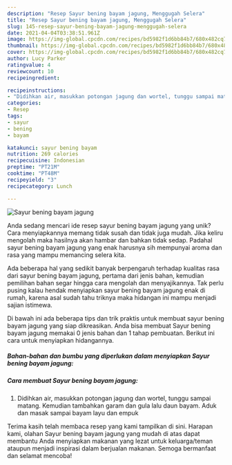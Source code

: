 ```yaml
---
description: "Resep Sayur bening bayam jagung, Menggugah Selera"
title: "Resep Sayur bening bayam jagung, Menggugah Selera"
slug: 145-resep-sayur-bening-bayam-jagung-menggugah-selera
date: 2021-04-04T03:38:51.961Z
image: https://img-global.cpcdn.com/recipes/bd5982f1d6bb84b7/680x482cq70/sayur-bening-bayam-jagung-foto-resep-utama.jpg
thumbnail: https://img-global.cpcdn.com/recipes/bd5982f1d6bb84b7/680x482cq70/sayur-bening-bayam-jagung-foto-resep-utama.jpg
cover: https://img-global.cpcdn.com/recipes/bd5982f1d6bb84b7/680x482cq70/sayur-bening-bayam-jagung-foto-resep-utama.jpg
author: Lucy Parker
ratingvalue: 4
reviewcount: 10
recipeingredient:

recipeinstructions:
- "Didihkan air, masukkan potongan jagung dan wortel, tunggu sampai matang. Kemudian tambahkan garam dan gula lalu daun bayam. Aduk dan masak sampai bayam layu dan empuk"
categories:
- Resep
tags:
- sayur
- bening
- bayam

katakunci: sayur bening bayam 
nutrition: 269 calories
recipecuisine: Indonesian
preptime: "PT21M"
cooktime: "PT48M"
recipeyield: "3"
recipecategory: Lunch

---
```



![Sayur bening bayam jagung](https://img-global.cpcdn.com/recipes/bd5982f1d6bb84b7/680x482cq70/sayur-bening-bayam-jagung-foto-resep-utama.jpg)

Anda sedang mencari ide resep sayur bening bayam jagung yang unik? Cara menyiapkannya memang tidak susah dan tidak juga mudah. Jika keliru mengolah maka hasilnya akan hambar dan bahkan tidak sedap. Padahal sayur bening bayam jagung yang enak harusnya sih mempunyai aroma dan rasa yang mampu memancing selera kita.



Ada beberapa hal yang sedikit banyak berpengaruh terhadap kualitas rasa dari sayur bening bayam jagung, pertama dari jenis bahan, kemudian pemilihan bahan segar hingga cara mengolah dan menyajikannya. Tak perlu pusing kalau hendak menyiapkan sayur bening bayam jagung enak di rumah, karena asal sudah tahu triknya maka hidangan ini mampu menjadi sajian istimewa.


Di bawah ini ada beberapa tips dan trik praktis untuk membuat sayur bening bayam jagung yang siap dikreasikan. Anda bisa membuat Sayur bening bayam jagung memakai 0 jenis bahan dan 1 tahap pembuatan. Berikut ini cara untuk menyiapkan hidangannya.

<!--inarticleads1-->

##### Bahan-bahan dan bumbu yang diperlukan dalam menyiapkan Sayur bening bayam jagung:





<!--inarticleads2-->

##### Cara membuat Sayur bening bayam jagung:

1. Didihkan air, masukkan potongan jagung dan wortel, tunggu sampai matang. Kemudian tambahkan garam dan gula lalu daun bayam. Aduk dan masak sampai bayam layu dan empuk




Terima kasih telah membaca resep yang kami tampilkan di sini. Harapan kami, olahan Sayur bening bayam jagung yang mudah di atas dapat membantu Anda menyiapkan makanan yang lezat untuk keluarga/teman ataupun menjadi inspirasi dalam berjualan makanan. Semoga bermanfaat dan selamat mencoba!
